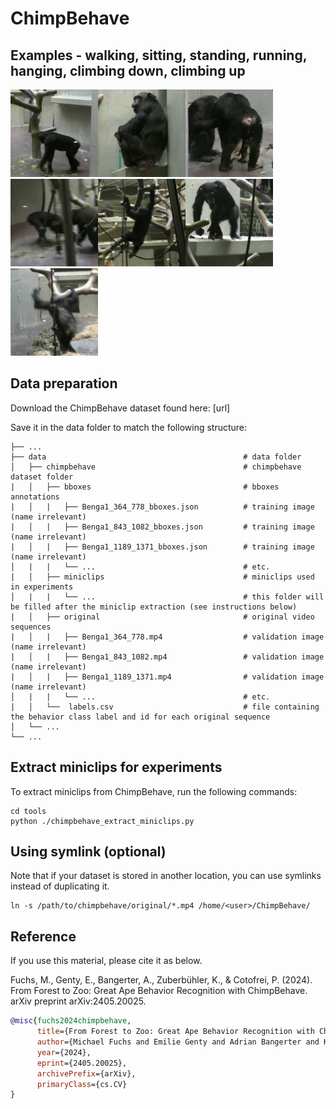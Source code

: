 # ChimpBehave

## Examples - walking, sitting, standing, running, hanging, climbing down, climbing up
<img src="https://github.com/MitchFuchs/ChimpBehave/blob/main/assets/gifs/walking.gif" width="140" height="140"><img src="https://github.com/MitchFuchs/ChimpBehave/blob/main/assets/gifs/sitting.gif" width="140" height="140"><img src="https://github.com/MitchFuchs/ChimpBehave/blob/main/assets/gifs/standing.gif" width="140" height="140"><img src="https://github.com/MitchFuchs/ChimpBehave/blob/main/assets/gifs/running.gif" width="140" height="140"><img src="https://github.com/MitchFuchs/ChimpBehave/blob/main/assets/gifs/hanging.gif" width="140" height="140"><img src="https://github.com/MitchFuchs/ChimpBehave/blob/main/assets/gifs/climbing_down.gif" width="140" height="140"><img src="https://github.com/MitchFuchs/ChimpBehave/blob/main/assets/gifs/climbing_up.gif" width="140" height="140">


## Data preparation
Download the ChimpBehave dataset found here: [url]

Save it in the data folder to match the following structure:

    ├── ...
    ├── data                                            # data folder
    │   ├── chimpbehave                                 # chimpbehave dataset folder 
    |   │   ├── bboxes                                  # bboxes annotations
    |   │   |   ├── Benga1_364_778_bboxes.json          # training image (name irrelevant) 
    |   │   |   ├── Benga1_843_1082_bboxes.json         # training image (name irrelevant) 
    |   │   |   ├── Benga1_1189_1371_bboxes.json        # training image (name irrelevant)
    │   |   |   └── ...                                 # etc.
    |   │   ├── miniclips                               # miniclips used in experiments
    │   |   |   └── ...                                 # this folder will be filled after the miniclip extraction (see instructions below)
    |   │   ├── original                                # original video sequences
    |   │   |   ├── Benga1_364_778.mp4                  # validation image (name irrelevant) 
    |   │   |   ├── Benga1_843_1082.mp4                 # validation image (name irrelevant) 
    |   │   |   ├── Benga1_1189_1371.mp4                # validation image (name irrelevant)
    │   |   |   └── ...                                 # etc.
    |   │   └──  labels.csv                             # file containing the behavior class label and id for each original sequence
    │   └── ...                   
    └── ...


## Extract miniclips for experiments
To extract miniclips from ChimpBehave, run the following commands: 

```
cd tools
python ./chimpbehave_extract_miniclips.py
```

## Using symlink (optional)
Note that if your dataset is stored in another location, you can use symlinks instead of duplicating it. 

```
ln -s /path/to/chimpbehave/original/*.mp4 /home/<user>/ChimpBehave/
```

## Reference

If you use this material, please cite it as below.

Fuchs, M., Genty, E., Bangerter, A., Zuberbühler, K., & Cotofrei, P. (2024). From Forest to Zoo: Great Ape Behavior Recognition with ChimpBehave. arXiv preprint arXiv:2405.20025.

```BibTeX
@misc{fuchs2024chimpbehave,
      title={From Forest to Zoo: Great Ape Behavior Recognition with ChimpBehave}, 
      author={Michael Fuchs and Emilie Genty and Adrian Bangerter and Klaus Zuberbühler and Paul Cotofrei},
      year={2024},
      eprint={2405.20025},
      archivePrefix={arXiv},
      primaryClass={cs.CV}
}
```
